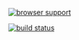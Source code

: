 [![browser support](https://ci.testling.com/jameskyburz/testling-test.png)](http://ci.testling.com/jameskyburz/testling-test)

[![build status](https://api.travis-ci.org/JamesKyburz/testling-test.png)](https://api.travis-ci.org/JamesKyburz/testling-test.png)
